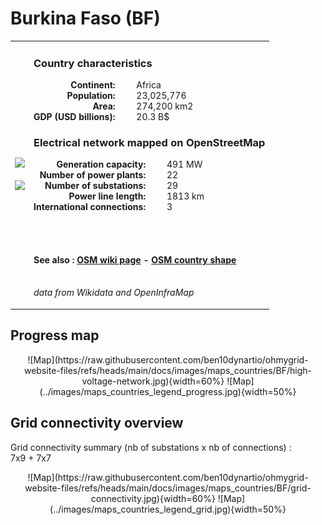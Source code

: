 # Burkina Faso (BF)

<table width="90%">
<tr>
<td>
<img src="http://commons.wikimedia.org/wiki/Special:FilePath/Flag%20of%20Burkina%20Faso.svg" width="250">
<br><br>
<img src="http://commons.wikimedia.org/wiki/Special:FilePath/BFA%20orthographic.svg" width="250"></td>
<td>
<h3>Country characteristics</h3>
<div style="display: inline-block;text-align:right;margin-right:30px;font-weight: bold;">
Continent:<br>Population:<br>Area:<br>GDP (USD billions):
</div>
<div style="display: inline-block;">
Africa<br>23,025,776<br>274,200 km2<br>20.3 B$
</div>
<h3>Electrical network mapped on OpenStreetMap</h3>
<div style="display: inline-block;text-align:right;margin-right:30px;font-weight: bold;">Generation capacity:<br>
Number of power plants:<br>
Number of substations:<br>
Power line length:<br>
International connections:<br>
</div>
<div style="display: inline-block;">491 MW<br>
22<br>
29<br>
1813 km<br>
3<br>
</div>

<br><br><h4>See also :
<a href="https://wiki.openstreetmap.org/wiki/Power_networks/Burkina Faso" target="_blank">OSM wiki page</a> -
<a href="https://openstreetmap.org/relation/192783" target="_blank">OSM country shape</a>
</h4>

<br><i>data from Wikidata and OpenInfraMap</i>
</td>
</tr>
</table>


## Progress map

<center>
![Map](https://raw.githubusercontent.com/ben10dynartio/ohmygrid-website-files/refs/heads/main/docs/images/maps_countries/BF/high-voltage-network.jpg){width=60%}
![Map](../images/maps_countries_legend_progress.jpg){width=50%}
</center>



## Grid connectivity overview

Grid connectivity summary (nb of substations x nb of connections) :<br>7x9 + 7x7

<center>
![Map](https://raw.githubusercontent.com/ben10dynartio/ohmygrid-website-files/refs/heads/main/docs/images/maps_countries/BF/grid-connectivity.jpg){width=60%}
![Map](../images/maps_countries_legend_grid.jpg){width=50%}
</center>

